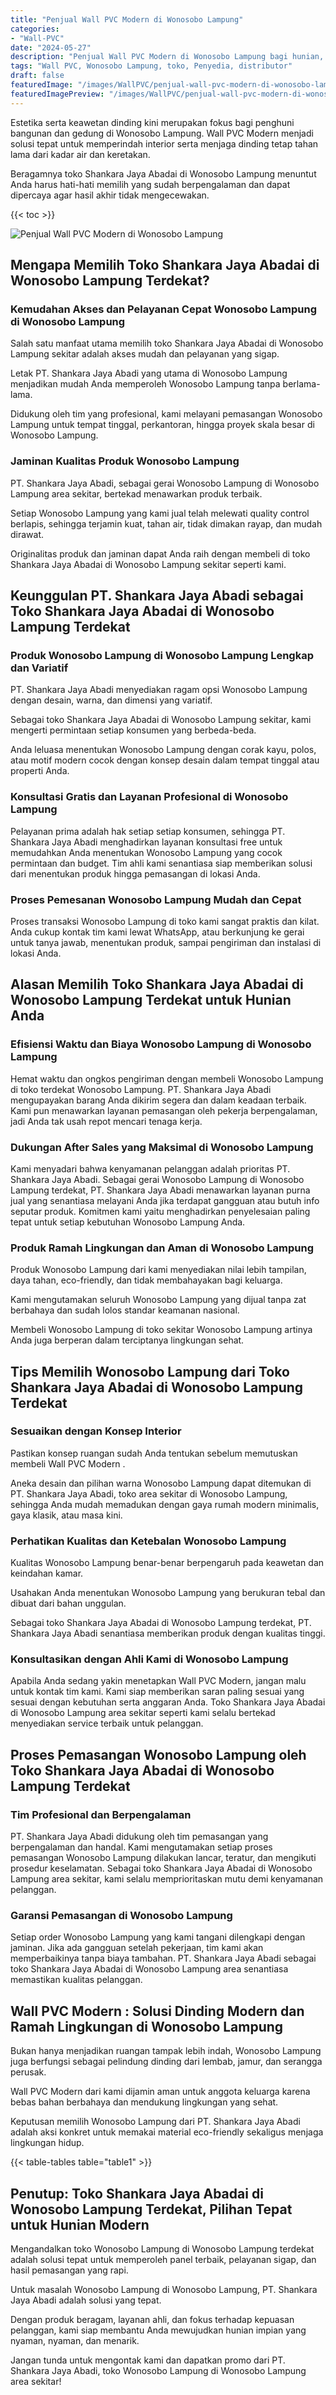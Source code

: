 ```yaml
---
title: "Penjual Wall PVC Modern di Wonosobo Lampung"
categories:
- "Wall-PVC"
date: "2024-05-27"
description: "Penjual Wall PVC Modern di Wonosobo Lampung bagi hunian, kantor, dan gerai. Panel terbaik, pilihan motif, pilihan warna menarik, beserta servis penempatan ditangani oleh tim profesional serta kepastian resmi!|Servis distribusi Wall PVC Modern di Wonosobo Lampung untuk kebutuhan rumah, office, atau ritel, dengan produk terbaik dan instalasi oleh teknisi profesional dan garansi resmi.|Pilihan Wall PVC Modern di Wonosobo Lampung yang andal bagi rumah, perkantoran, dan gerai, dengan panel terbaik dan pemasangan oleh tim ahli serta jaminan resmi.|Penyediaan Wall PVC Modern di Wonosobo Lampung bagi rumah, kantor, serta toko, dengan panel berkualitas dan penempatan oleh teknisi profesional, lengkap dengan jaminan resmi.}"
tags: "Wall PVC, Wonosobo Lampung, toko, Penyedia, distributor"
draft: false
featuredImage: "/images/WallPVC/penjual-wall-pvc-modern-di-wonosobo-lampung.png"
featuredImagePreview: "/images/WallPVC/penjual-wall-pvc-modern-di-wonosobo-lampung.png"
---
```


Estetika serta keawetan dinding kini merupakan fokus bagi penghuni bangunan dan gedung di Wonosobo Lampung.  Wall PVC Modern  menjadi solusi tepat untuk memperindah interior serta menjaga dinding tetap tahan lama dari kadar air dan keretakan.

Beragamnya toko Shankara Jaya Abadai di Wonosobo Lampung menuntut Anda harus hati-hati memilih yang sudah berpengalaman dan dapat dipercaya agar hasil akhir tidak mengecewakan.

{{< toc >}}

![Penjual Wall PVC Modern di Wonosobo Lampung](/images/Wall-PVC/Penjual-Wall-PVC-Modern-di-Wonosobo-Lampung.png)


## Mengapa Memilih Toko Shankara Jaya Abadai di Wonosobo Lampung Terdekat?

### Kemudahan Akses dan Pelayanan Cepat Wonosobo Lampung di Wonosobo Lampung

Salah satu manfaat utama memilih toko Shankara Jaya Abadai di Wonosobo Lampung sekitar adalah akses mudah dan pelayanan yang sigap.

Letak PT. Shankara Jaya Abadi yang utama di Wonosobo Lampung menjadikan mudah Anda memperoleh Wonosobo Lampung tanpa berlama-lama.

Didukung oleh tim yang profesional, kami melayani pemasangan Wonosobo Lampung untuk tempat tinggal, perkantoran, hingga proyek skala besar di Wonosobo Lampung.

### Jaminan Kualitas Produk Wonosobo Lampung

PT. Shankara Jaya Abadi, sebagai gerai Wonosobo Lampung di Wonosobo Lampung area sekitar, bertekad menawarkan produk terbaik.

Setiap Wonosobo Lampung yang kami jual telah melewati quality control berlapis, sehingga terjamin kuat, tahan air, tidak dimakan rayap, dan mudah dirawat.

Originalitas produk dan jaminan dapat Anda raih dengan membeli di toko Shankara Jaya Abadai di Wonosobo Lampung sekitar seperti kami.

## Keunggulan PT. Shankara Jaya Abadi sebagai Toko Shankara Jaya Abadai di Wonosobo Lampung Terdekat

### Produk Wonosobo Lampung di Wonosobo Lampung Lengkap dan Variatif

PT. Shankara Jaya Abadi menyediakan ragam opsi Wonosobo Lampung dengan desain, warna, dan dimensi yang variatif.

Sebagai toko Shankara Jaya Abadai di Wonosobo Lampung sekitar, kami mengerti permintaan setiap konsumen yang berbeda-beda.

Anda leluasa menentukan Wonosobo Lampung dengan corak kayu, polos, atau motif modern cocok dengan konsep desain dalam tempat tinggal atau properti Anda.

### Konsultasi Gratis dan Layanan Profesional di Wonosobo Lampung

Pelayanan prima adalah hak setiap setiap konsumen, sehingga PT. Shankara Jaya Abadi menghadirkan layanan konsultasi free untuk memudahkan Anda menentukan Wonosobo Lampung yang cocok permintaan dan budget. Tim ahli kami senantiasa siap memberikan solusi dari menentukan produk hingga pemasangan di lokasi Anda.

### Proses Pemesanan Wonosobo Lampung Mudah dan Cepat

Proses transaksi Wonosobo Lampung di toko kami sangat praktis dan kilat. Anda cukup kontak tim kami lewat WhatsApp, atau berkunjung ke gerai untuk tanya jawab, menentukan produk, sampai pengiriman dan instalasi di lokasi Anda.

## Alasan Memilih Toko Shankara Jaya Abadai di Wonosobo Lampung Terdekat untuk Hunian Anda

### Efisiensi Waktu dan Biaya Wonosobo Lampung di Wonosobo Lampung

Hemat waktu dan ongkos pengiriman dengan membeli Wonosobo Lampung di toko terdekat Wonosobo Lampung. PT. Shankara Jaya Abadi mengupayakan barang Anda dikirim segera dan dalam keadaan terbaik. Kami pun menawarkan layanan pemasangan oleh pekerja berpengalaman, jadi Anda tak usah repot mencari tenaga kerja.

### Dukungan After Sales yang Maksimal di Wonosobo Lampung

Kami menyadari bahwa kenyamanan pelanggan adalah prioritas PT. Shankara Jaya Abadi. Sebagai gerai Wonosobo Lampung di Wonosobo Lampung terdekat, PT. Shankara Jaya Abadi menawarkan layanan purna jual yang senantiasa melayani Anda jika terdapat gangguan atau butuh info seputar produk. Komitmen kami yaitu menghadirkan penyelesaian paling tepat untuk setiap kebutuhan Wonosobo Lampung Anda.

### Produk Ramah Lingkungan dan Aman di Wonosobo Lampung

Produk Wonosobo Lampung dari kami menyediakan nilai lebih tampilan, daya tahan, eco-friendly, dan tidak membahayakan bagi keluarga.

Kami mengutamakan seluruh Wonosobo Lampung yang dijual tanpa zat berbahaya dan sudah lolos standar keamanan nasional.

Membeli Wonosobo Lampung di toko sekitar Wonosobo Lampung artinya Anda juga berperan dalam terciptanya lingkungan sehat.

## Tips Memilih Wonosobo Lampung dari Toko Shankara Jaya Abadai di Wonosobo Lampung Terdekat

### Sesuaikan dengan Konsep Interior 

Pastikan konsep ruangan sudah Anda tentukan sebelum memutuskan membeli  Wall PVC Modern .

Aneka desain dan pilihan warna Wonosobo Lampung dapat ditemukan di PT. Shankara Jaya Abadi, toko area sekitar di Wonosobo Lampung, sehingga Anda mudah memadukan dengan gaya rumah modern minimalis, gaya klasik, atau masa kini.

### Perhatikan Kualitas dan Ketebalan Wonosobo Lampung

Kualitas Wonosobo Lampung benar-benar berpengaruh pada keawetan dan keindahan kamar.

Usahakan Anda menentukan Wonosobo Lampung yang berukuran tebal dan dibuat dari bahan unggulan.

Sebagai toko Shankara Jaya Abadai di Wonosobo Lampung terdekat, PT. Shankara Jaya Abadi senantiasa memberikan produk dengan kualitas tinggi.

### Konsultasikan dengan Ahli Kami di Wonosobo Lampung

Apabila Anda sedang yakin menetapkan Wall PVC Modern, jangan malu untuk kontak tim kami. Kami siap memberikan saran paling sesuai yang sesuai dengan kebutuhan serta anggaran Anda. Toko Shankara Jaya Abadai di Wonosobo Lampung area sekitar seperti kami selalu bertekad menyediakan service terbaik untuk pelanggan.

## Proses Pemasangan Wonosobo Lampung oleh Toko Shankara Jaya Abadai di Wonosobo Lampung Terdekat

### Tim Profesional dan Berpengalaman

PT. Shankara Jaya Abadi didukung oleh tim pemasangan yang berpengalaman dan handal. Kami mengutamakan setiap proses pemasangan Wonosobo Lampung dilakukan lancar, teratur, dan mengikuti prosedur keselamatan. Sebagai toko Shankara Jaya Abadai di Wonosobo Lampung area sekitar, kami selalu memprioritaskan mutu demi kenyamanan pelanggan.

### Garansi Pemasangan di Wonosobo Lampung

Setiap order Wonosobo Lampung yang kami tangani dilengkapi dengan jaminan. Jika ada gangguan setelah pekerjaan, tim kami akan memperbaikinya tanpa biaya tambahan. PT. Shankara Jaya Abadi sebagai toko Shankara Jaya Abadai di Wonosobo Lampung area senantiasa memastikan kualitas pelanggan.

##  Wall PVC Modern : Solusi Dinding Modern dan Ramah Lingkungan di Wonosobo Lampung

Bukan hanya menjadikan ruangan tampak lebih indah, Wonosobo Lampung juga berfungsi sebagai pelindung dinding dari lembab, jamur, dan serangga perusak.

 Wall PVC Modern  dari kami dijamin aman untuk anggota keluarga karena bebas bahan berbahaya dan mendukung lingkungan yang sehat.

Keputusan memilih Wonosobo Lampung dari PT. Shankara Jaya Abadi adalah aksi konkret untuk memakai material eco-friendly sekaligus menjaga lingkungan hidup.

{{< table-tables table="table1" >}}

## Penutup: Toko Shankara Jaya Abadai di Wonosobo Lampung Terdekat, Pilihan Tepat untuk Hunian Modern

Mengandalkan toko Wonosobo Lampung di Wonosobo Lampung terdekat adalah solusi tepat untuk memperoleh panel terbaik, pelayanan sigap, dan hasil pemasangan yang rapi.

Untuk masalah Wonosobo Lampung di Wonosobo Lampung, PT. Shankara Jaya Abadi adalah solusi yang tepat.

Dengan produk beragam, layanan ahli, dan fokus terhadap kepuasan pelanggan, kami siap membantu Anda mewujudkan hunian impian yang nyaman, nyaman, dan menarik.

Jangan tunda untuk mengontak kami dan dapatkan promo dari PT. Shankara Jaya Abadi, toko Wonosobo Lampung di Wonosobo Lampung area sekitar!
